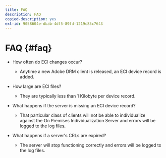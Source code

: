 ```yaml
---
title: FAQ
description: FAQ
copied-description: yes
exl-id: 9058604e-dbab-4df5-89fd-1219c85c7643
---
```

# FAQ {#faq}

* How often do ECI changes occur? 
  * Anytime a new Adobe DRM client is released, an ECI device record is added. 

* How large are ECI files?
  * They are typically less than 1 Kilobyte per device record.

* What happens if the server is missing an ECI device record? 
  * That particular class of clients will not be able to individualize against the On Premises Individualization Server and errors will be logged to the log files. 

* What happens if a server's CRLs are expired? 
  * The server will stop functioning correctly and errors will be logged to the log files.
